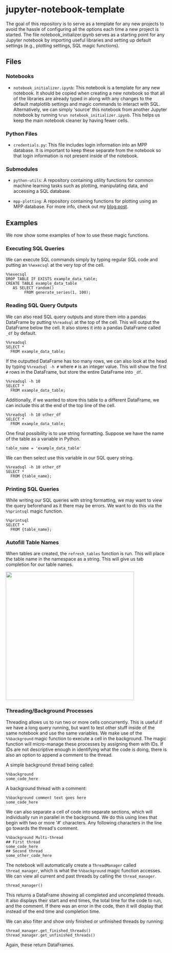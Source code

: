 # jupyter-notebook-template

The goal of this repository is to serve as a template for any new projects to avoid the hassle of configuring all the options each time a new project is started. The file notebook_initializer.ipynb serves as a starting point for any Jupyter notebook by importing useful libraries and setting up default settings (e.g., plotting settings, SQL magic functions).

## Files
### Notebooks
- `notebook_initializer.ipynb`: This notebook is a template for any new notebook. It should be copied when creating a new notebook so that all of the libraries are already typed in along with any changes to the default matplotlib settings and magic commands to interact with SQL. Alternatively, we can simply 'source' this notebook from another Jupyter notebook by running `%run notebook_initializer.ipynb`. This helps us keep the main notebook cleaner by having fewer cells.

### Python Files
- `credentials.py`: This file includes login information into an MPP database. It is important to keep these separate from the notebook so that login information is not present inside of the notebook.

### Submodules
- `python-utils`: A repository containing utility functions for common machine learning tasks such as plotting, manipulating data, and accessing a SQL database.

- `mpp-plotting`: A repository containing functions for plotting using an MPP database. For more info, check out my [blog post](http://engineering.pivotal.io/post/mpp-plotting/).

## Examples
We now show some examples of how to use these magic functions.
### Executing SQL Queries
We can execute SQL commands simply by typing regular SQL code and putting an `%%execsql` at the very top of the cell.
```
%%execsql
DROP TABLE IF EXISTS example_data_table;
CREATE TABLE example_data_table
   AS SELECT random()
        FROM generate_series(1, 100);
```

### Reading SQL Query Outputs
We can also read SQL query outputs and store them into a pandas DataFrame by putting `%%readsql` at the top of the cell. This will output the DataFrame below the cell. It also stores it into a pandas DataFrame called `_df` by default.

```
%%readsql
SELECT *
  FROM example_data_table;
```

If the outputted DataFrame has too many rows, we can also look at the head by typing `%%readsql -h #` where `#` is an integer value. This will show the first `#` rows in the DataFrame, but store the entire DataFrame into `_df`.

```
%%readsql -h 10
SELECT *
  FROM example_data_table;
```

Additionally, if we wanted to store this table to a different DataFrame, we can include this at the end of the top line of the cell.

```
%%readsql -h 10 other_df
SELECT *
  FROM example_data_table;
```

One final possibility is to use string formatting. Suppose we have the name of the table as a variable in Python.

```
table_name = 'example_data_table'
```

We can then select use this variable in our SQL query string.

```
%%readsql -h 10 other_df
SELECT *
  FROM {table_name};
```

### Printing SQL Queries
While writing our SQL queries with string formatting, we may want to view the query beforehand as it there may be errors. We want to do this via the `%%printsql` magic function.

```
%%printsql
SELECT *
  FROM {table_name};
```

### Autofill Table Names
When tables are created, the `refresh_tables` function is run. This will place the table name in the namespace as a string. This will give us tab completion for our table names.

<img src='autofill.png' width='400'>

### Threading/Background Processes
Threading allows us to run two or more cells concurrently. This is useful if we have a long query running, but want to test other stuff inside of the same notebook and use the same variables. We make use of the `%%background` magic function to execute a cell in the background. The magic function will micro-manage these processes by assigning them with IDs. If IDs are not descriptive enough in identifying what the code is doing, there is also an option to append a comment to the thread.

A simple background thread being called:

```
%%background
some_code_here
```

A background thread with a comment:

```
%%background comment text goes here
some_code_here
```

We can also separate a cell of code into separate sections, which will individually run in parallel in the background. We do this using lines that begin with two or more '#' characters. Any following characters in the line go towards the thread's comment.
```
%%background Multi-thread
## First thread
some_code_here
## Second thread
some_other_code_here
```

The notebook will automatically create a `ThreadManager` called `thread_manager`, which is what the `%%background` magic function accesses. We can view all current and past threads by calling the `thread_manager`.

```
thread_manager()
```

This returns a DataFrame showing all completed and uncompleted threads. It also displays their start and end times, the total time for the code to run, and the comment. If there was an error in the code, then it will display that instead of the end time and completion time.

We can also filter and show only finished or unfinished threads by running:

```
thread_manager.get_finished_threads()
thread_manager.get_unfinished_threads()
```

Again, these return DataFrames.

